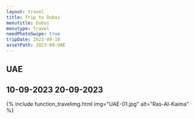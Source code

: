 ```yaml
---
layout: travel
title: Trip to Dubai
menutitle: Dubai
menutype: travel
needPhotoSwipe: true
tripDate: 2023-09-10
assetPath: 2023-09-UAE
---
```


## UAE
10-09-2023 20-09-2023
--


{% include function_travelimg.html img="UAE-01.jpg" alt="Ras-Al-Kaima" %}
